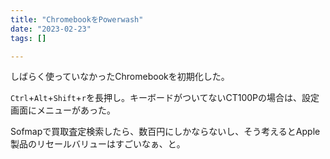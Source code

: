 ```yaml
---
title: "ChromebookをPowerwash"
date: "2023-02-23"
tags: []

---
```


しばらく使っていなかったChromebookを初期化した。

`Ctrl`+`Alt`+`Shift`+`r`を長押し。キーボードがついてないCT100Pの場合は、設定画面にメニューがあった。

Sofmapで買取査定検索したら、数百円にしかならないし、そう考えるとApple製品のリセールバリューはすごいなぁ、と。
